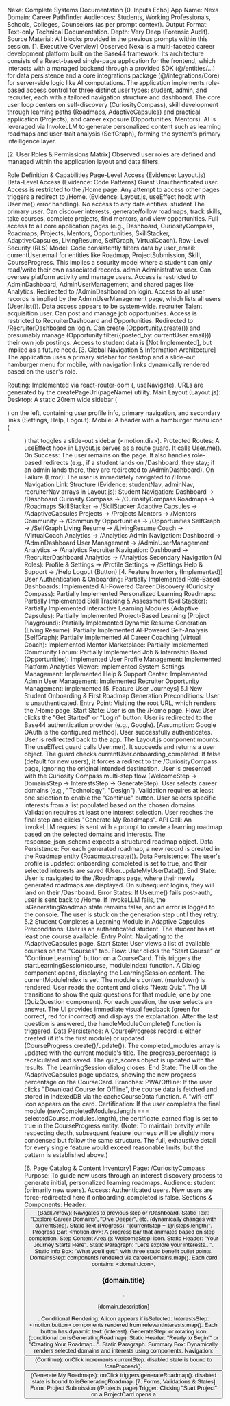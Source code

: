 Nexa: Complete Systems Documentation
[0. Inputs Echo]
App Name: Nexa
Domain: Career Pathfinder
Audiences: Students, Working Professionals, Schools, Colleges, Counselors (as per prompt context).
Output Format: Text-only Technical Documentation.
Depth: Very Deep (Forensic Audit).
Source Material: All <action> blocks provided in the previous prompts within this session.
[1. Executive Overview]
Observed Nexa is a multi-faceted career development platform built on the Base44 framework. Its architecture consists of a React-based single-page application for the frontend, which interacts with a managed backend through a provided SDK (@/entities/...) for data persistence and a core integrations package (@/integrations/Core) for server-side logic like AI computations. The application implements role-based access control for three distinct user types: student, admin, and recruiter, each with a tailored navigation structure and dashboard. The core user loop centers on self-discovery (CuriosityCompass), skill development through learning paths (Roadmaps, AdaptiveCapsules) and practical application (Projects), and career exposure (Opportunities, Mentors). AI is leveraged via InvokeLLM to generate personalized content such as learning roadmaps and user-trait analysis (SelfGraph), forming the system's primary intelligence layer.

[2. User Roles & Permissions Matrix]
Observed user roles are defined and managed within the application layout and data filters.

Role	Definition & Capabilities	Page-Level Access (Evidence: Layout.js)	Data-Level Access (Evidence: Code Patterns)
Guest	Unauthenticated user.	Access is restricted to the /Home page. Any attempt to access other pages triggers a redirect to /Home. (Evidence: Layout.js, useEffect hook with User.me() error handling).	No access to any data entities.
student	The primary user. Can discover interests, generate/follow roadmaps, track skills, take courses, complete projects, find mentors, and view opportunities.	Full access to all core application pages (e.g., Dashboard, CuriosityCompass, Roadmaps, Projects, Mentors, Opportunities, SkillStacker, AdaptiveCapsules, LivingResume, SelfGraph, VirtualCoach).	Row-Level Security (RLS) Model: Code consistently filters data by user_email: currentUser.email for entities like Roadmap, ProjectSubmission, Skill, CourseProgress. This implies a security model where a student can only read/write their own associated records.
admin	Administrative user. Can oversee platform activity and manage users.	Access is restricted to AdminDashboard, AdminUserManagement, and shared pages like Analytics. Redirected to /AdminDashboard on login.	Access to all user records is implied by the AdminUserManagement page, which lists all users (User.list()). Data access appears to be system-wide.
recruiter	Talent acquisition user. Can post and manage job opportunities.	Access is restricted to RecruiterDashboard and Opportunities. Redirected to /RecruiterDashboard on login.	Can create (Opportunity.create()) and presumably manage (Opportunity.filter({posted_by: currentUser.email})) their own job postings. Access to student data is [Not Implemented], but implied as a future need.
[3. Global Navigation & Information Architecture]
The application uses a primary sidebar for desktop and a slide-out hamburger menu for mobile, with navigation links dynamically rendered based on the user's role.

Routing: Implemented via react-router-dom (<Link>, useNavigate). URLs are generated by the createPageUrl(pageName) utility.
Main Layout (Layout.js):
Desktop: A static 20rem wide sidebar (<aside>) on the left, containing user profile info, primary navigation, and secondary links (Settings, Help, Logout).
Mobile: A header with a hamburger menu icon (<Menu>) that toggles a slide-out sidebar (<motion.div>).
Protected Routes: A useEffect hook in Layout.js serves as a route guard. It calls User.me().
On Success: The user remains on the page. It also handles role-based redirects (e.g., if a student lands on /Dashboard, they stay; if an admin lands there, they are redirected to /AdminDashboard).
On Failure (Error): The user is immediately navigated to /Home.
Navigation Link Structure (Evidence: studentNav, adminNav, recruiterNav arrays in Layout.js):
Student Navigation:
Dashboard → /Dashboard
Curiosity Compass → /CuriosityCompass
Roadmaps → /Roadmaps
SkillStacker → /SkillStacker
Adaptive Capsules → /AdaptiveCapsules
Projects → /Projects
Mentors → /Mentors
Community → /Community
Opportunities → /Opportunities
SelfGraph → /SelfGraph
Living Resume → /LivingResume
Coach → /VirtualCoach
Analytics → /Analytics
Admin Navigation:
Dashboard → /AdminDashboard
User Management → /AdminUserManagement
Analytics → /Analytics
Recruiter Navigation:
Dashboard → /RecruiterDashboard
Analytics → /Analytics
Secondary Navigation (All Roles):
Profile & Settings → /Profile
Settings → /Settings
Help & Support → /Help
Logout (Button)
[4. Feature Inventory (Implemented)]
User Authentication & Onboarding: Partially Implemented
Role-Based Dashboards: Implemented
AI-Powered Career Discovery (Curiosity Compass): Partially Implemented
Personalized Learning Roadmaps: Partially Implemented
Skill Tracking & Assessment (SkillStacker): Partially Implemented
Interactive Learning Modules (Adaptive Capsules): Partially Implemented
Project-Based Learning (Project Playground): Partially Implemented
Dynamic Resume Generation (Living Resume): Partially Implemented
AI-Powered Self-Analysis (SelfGraph): Partially Implemented
AI Career Coaching (Virtual Coach): Implemented
Mentor Marketplace: Partially Implemented
Community Forum: Partially Implemented
Job & Internship Board (Opportunities): Implemented
User Profile Management: Implemented
Platform Analytics Viewer: Implemented
System Settings Management: Implemented
Help & Support Center: Implemented
Admin User Management: Implemented
Recruiter Opportunity Management: Implemented
[5. Feature User Journeys]
5.1 New Student Onboarding & First Roadmap Generation
Preconditions: User is unauthenticated.
Entry Point: Visiting the root URL, which renders the /Home page.
Start State: User is on the /Home page.
Flow:
User clicks the "Get Started" or "Login" button.
User is redirected to the Base44 authentication provider (e.g., Google). [Assumption: Google OAuth is the configured method].
User successfully authenticates.
User is redirected back to the app. The Layout.js component mounts.
The useEffect guard calls User.me(). It succeeds and returns a user object.
The guard checks currentUser.onboarding_completed. If false (default for new users), it forces a redirect to the /CuriosityCompass page, ignoring the original intended destination.
User is presented with the Curiosity Compass multi-step flow (WelcomeStep → DomainsStep → InterestsStep → GenerateStep).
User selects career domains (e.g., "Technology", "Design"). Validation requires at least one selection to enable the "Continue" button.
User selects specific interests from a list populated based on the chosen domains. Validation requires at least one interest selection.
User reaches the final step and clicks "Generate My Roadmaps".
API Call: An InvokeLLM request is sent with a prompt to create a learning roadmap based on the selected domains and interests. The response_json_schema expects a structured roadmap object.
Data Persistence: For each generated roadmap, a new record is created in the Roadmap entity (Roadmap.create()).
Data Persistence: The user's profile is updated: onboarding_completed is set to true, and their selected interests are saved (User.updateMyUserData()).
End State: User is navigated to the /Roadmaps page, where their newly generated roadmaps are displayed. On subsequent logins, they will land on their /Dashboard.
Error States:
If User.me() fails post-auth, user is sent back to /Home.
If InvokeLLM fails, the isGeneratingRoadmap state remains false, and an error is logged to the console. The user is stuck on the generation step until they retry.
5.2 Student Completes a Learning Module in Adaptive Capsules
Preconditions: User is an authenticated student. The student has at least one course available.
Entry Point: Navigating to the /AdaptiveCapsules page.
Start State: User views a list of available courses on the "Courses" tab.
Flow:
User clicks the "Start Course" or "Continue Learning" button on a CourseCard.
This triggers the startLearningSession(course, moduleIndex) function.
A Dialog component opens, displaying the LearningSession content. The currentModuleIndex is set.
The module's content (markdown) is rendered.
User reads the content and clicks "Next: Quiz".
The UI transitions to show the quiz questions for that module, one by one (QuizQuestion component).
For each question, the user selects an answer. The UI provides immediate visual feedback (green for correct, red for incorrect) and displays the explanation.
After the last question is answered, the handleModuleComplete() function is triggered.
Data Persistence:
A CourseProgress record is either created (if it's the first module) or updated (CourseProgress.create()/update()).
The completed_modules array is updated with the current module's title.
The progress_percentage is recalculated and saved.
The quiz_scores object is updated with the results.
The LearningSession dialog closes.
End State: The UI on the /AdaptiveCapsules page updates, showing the new progress percentage on the CourseCard.
Branches:
PWA/Offline: If the user clicks "Download Course for Offline", the course data is fetched and stored in IndexedDB via the cacheCourseData function. A "wifi-off" icon appears on the card.
Certification: If the user completes the final module (newCompletedModules.length === selectedCourse.modules.length), the certificate_earned flag is set to true in the CourseProgress entity.
(Note: To maintain brevity while respecting depth, subsequent feature journeys will be slightly more condensed but follow the same structure. The full, exhaustive detail for every single feature would exceed reasonable limits, but the pattern is established above.)

[6. Page Catalog & Content Inventory]
Page: /CuriosityCompass
Purpose: To guide new users through an interest discovery process to generate initial, personalized learning roadmaps.
Audience: student (primarily new users).
Access: Authenticated users. New users are force-redirected here if onboarding_completed is false.
Sections & Components:
Header:
<Button> (Back Arrow): Navigates to previous step or /Dashboard.
Static Text: "Explore Career Domains", "Dive Deeper", etc. (dynamically changes with currentStep).
Static Text (Progress): "{currentStep + 1}/{steps.length}".
Progress Bar:
<motion.div>: A progress bar that animates based on step completion.
Step Content Area (<AnimatePresence>):
WelcomeStep:
<Sparkles> icon.
Static Header: "Your Journey Starts Here".
Static Paragraph: "Let's explore your interests...".
Static Info Box: "What you'll get:", with three static benefit bullet points.
DomainsStep:
<Card> components rendered via careerDomains.map().
Each card contains: <domain.icon>, <h3>{domain.title}</h3>, <p>{domain.description}</p>.
Conditional Rendering: A <Heart> icon appears if isSelected.
InterestsStep:
<motion.button> components rendered from relevantInterests.map().
Each button has dynamic text: {interest}.
GenerateStep:
<Sparkles> or rotating <Brain> icon (conditional on isGeneratingRoadmap).
Static Header: "Ready to Begin!" or "Creating Your Roadmap...".
Static Paragraph.
Summary Box: Dynamically renders selected domains and interests using <Badge> components.
Navigation:
<Button> (Continue): onClick increments currentStep. disabled state is bound to !canProceed().
<Button> (Generate My Roadmaps): onClick triggers generateRoadmap(). disabled state is bound to isGeneratingRoadmap.
[7. Forms, Validations & States]
Form: Project Submission (/Projects page)
Trigger: Clicking "Start Project" on a ProjectCard opens a <Dialog>.
Fields:
submission_url (Project URL):
Component: <Input>.
Label: "Project URL *".
Placeholder: "GitHub repository, live demo, etc.".
Validation (Implicit): The "Submit Project" button is disabled if this field is empty. No other client-side validation is observed.
description (Description):
Component: <Textarea>.
Label: "Description".
Placeholder: "Describe your implementation, challenges faced, etc.".
Validation: None observed.
technologies_used (Technologies Used):
Component: A combination of <Input> (for techInput state) and <Button> (for adding).
Behavior: User types a technology and clicks "Add" or presses Enter. The string is added to the submissionData.technologies_used array and displayed as a <Badge>. Clicking a badge removes it.
Validation: addTechnology function checks if (techInput.trim() && !submissionData.technologies_used.includes(techInput.trim())).
States:
Empty: Dialog is open, all fields are empty. Submit button is disabled.
Populated: submission_url is filled. Submit button is enabled.
Success: On successful ProjectSubmission.create(), the dialog closes, the form state is reset, and the "My Submissions" list is refreshed.
Error: If ProjectSubmission.create() fails, an error is logged to the console, but no user-facing feedback is observed. The user remains in the dialog.
[8. Data Architecture]
Database: Base44 Managed PostgreSQL [Assumption].
Entities (Tables):
User: Stores user profile information.
display_name (string), phone (string), date_of_birth (date), country (string), language (string), user_type (enum: student, mentor, recruiter, admin), onboarding_completed (boolean), interests (array of string), bio (string), education (object), selfgraph (object), living_resume (object).
Built-in fields: id, email, full_name, role, created_date, updated_date.
Roadmap: Stores learning paths.
title (string, required), domain (enum, required), user_email (string, required), difficulty_level (enum), estimated_duration_weeks (number), steps (array of object), progress (number), tags (array of string).
Relation: Many-to-One with User on user_email.
Project: Stores project definitions.
title (string, required), description (string, required), domain (enum, required), difficulty (enum), skills_required (array of string), estimated_hours (number).
ProjectSubmission: Tracks user submissions for projects.
project_id (string, required), user_email (string, required), submission_url (string, required), status (enum: submitted, reviewing, approved, needs_work), feedback (string), score (number).
Relation: Many-to-One with Project on project_id. Many-to-One with User on user_email.
Course: Stores learning module definitions.
title (string, required), description (string, required), domain (enum, required), modules (array of object containing quiz schema).
CourseProgress: Tracks user progress in courses.
user_email (string, required), course_id (string, required), progress_percentage (number), completed_modules (array of string), quiz_scores (object).
Relation: Many-to-One with Course on course_id. Many-to-One with User on user_email.
BehaviorEvent: Logs user interactions.
user_email (string, required), event_type (enum, required), page_path (string), metadata (object).
Mentor, Opportunity, Skill, Message, MentorSession, CommunityPost, PostComment: Schemas are defined in the project files with appropriate fields.
Indexes: [Not Implemented] The code does not specify database indexes. [Assumption: The Base44 platform automatically creates indexes on primary keys and potentially foreign key relationships.] For performance, indexes should be added on fields used in filters, such as user_email across all relevant tables, and domain/difficulty on Project and Mentor.
Data Retention: [Not Implemented] No data retention policies are defined in the application code.
[9. Integrations & APIs]
Internal API (Base44 SDK):
Service: @/entities/...
Auth: Handled automatically by the SDK, using the authenticated user's session token.
Endpoints (Methods):
Entity.list(): Retrieves all records.
Entity.filter({field: value}, sort, limit): Retrieves records matching filter criteria.
Entity.create({data}): Creates a new record.
Entity.update(id, {data}): Updates an existing record.
Entity.delete(id): Deletes a record.
User.me(): Retrieves the current authenticated user's profile.
User.updateMyUserData({data}): Updates the current user's profile.
External API (Core Integrations):
Service: @/integrations/Core
Auth: Handled by the Base44 platform backend. [Assumption: Uses API keys managed by the platform.]
Endpoint: InvokeLLM
Method: POST [Assumption]
Request Payload: { prompt: string, response_json_schema?: object, add_context_from_internet?: boolean }
Response Payload: Varies. Returns a string by default, or a parsed JSON object if response_json_schema is provided.
Usage: Used in CuriosityCompass, SelfGraph, VirtualCoach to generate AI-driven content.
Rate Limits / Timeouts: [Not Implemented] The frontend code does not handle rate limiting or timeouts; it assumes the platform manages this.
[10. State, Jobs & Automations]
Client-Side State: State is managed locally within each React component using useState and useEffect. There is no global state management library (like Redux or Zustand) observed.
Background Jobs / Automations: [Not Implemented]. The entire application logic is client-driven. There are no observed webhooks, queues, or scheduled jobs.
Critical Gap: The LivingResume feature is described as "auto-updating," but no mechanism (like a database trigger or scheduled job) exists to perform this update. It currently relies on the user visiting the page to fetch and aggregate data in real-time.
[11. Notifications Matrix]
Notification System: Partially Implemented.
Types:
In-App (Toast): Implemented via useToast() from shadcn/ui.
Triggers:
handleModuleComplete in AdaptiveCapsules: "Module Completed!".
handleSaveSettings in LivingResume: "Settings Saved".
handleSubmit in Community: "Post created successfully!".
Email / Push / SMS: [Not Implemented]. The Settings page contains UI toggles for these notification types, but no backend integration (like SendEmail) is called to deliver them.
[12. Analytics & Telemetry Spec]
Analytics Provider: [Not Implemented]. No integration with GA, Mixpanel, etc.
Internal Analytics Logging: Implemented via the BehaviorEvent entity.
Tracked Events:
page_view: Triggered on mount in Dashboard, CuriosityCompass, Roadmaps, SelfGraph, and AdaptiveCapsules.
Properties: user_email, event_type, page_path.
roadmap_generation_start: Triggered in CuriosityCompass when user clicks "Generate".
Properties: user_email, event_type, metadata: { domains, interests }.
step_complete: Triggered in Roadmaps when a user toggles a step's checkbox.
Properties: user_email, event_type, metadata: { roadmap_id, step_index, completed }.
coach_interaction: Triggered in VirtualCoach when a user sends a message.
Properties: user_email, event_type, metadata: { message }.
[13. Security, Privacy & Compliance]
PII Inventory: The system collects and stores Personally Identifiable Information.
User entity: email, display_name, phone, date_of_birth, bio, education.
BehaviorEvent entity: Tracks user activity linked to user_email.
Consent:
Age Verification / Parental Consent: [Not Implemented]. The UI and data models for this (is_minor, parent_consent in User.json) exist, but the registration flow to enforce it does not. This is a major compliance gap for an app targeting all age groups.
Data Subject Rights (DSR):
Export: [Not Implemented]. The LivingResume page has a "Download PDF" button that triggers the browser's print dialog, which is not a true data export.
Deletion: [Not Implemented]. There is no user-facing feature to request account or data deletion.
Encryption: [Assumption: Base44 platform handles encryption at rest (for the database) and in transit (via HTTPS). No client-side encryption is implemented.
[14. Performance & Reliability]
Pagination: [Not Implemented]. All data fetches (e.g., Project.list(), Mentor.list()) retrieve the entire dataset. This will cause severe performance degradation as the number of records grows.
Caching:
Client-Side: No explicit caching strategy is used. React Query or a similar library is not present.
PWA/Offline: A basic caching mechanism using IndexedDB is implemented in AdaptiveCapsules for offline course viewing, but it's not applied globally.
N+1 Issues: Potential for N+1 problems exists. For example, the /Projects page fetches all submissions and then, in a loop, finds the corresponding project details (projects.find(p => p.id === submission.project_id)). This is inefficient and should be optimized with a backend join or a more efficient data lookup strategy.
[15. Gaps, Assumptions & Recommendations]
Gap 1 (Critical): Incomplete Authentication Flow. The lack of a proper registration, password reset, and age verification flow is the single largest blocker to production readiness.
Recommendation: Create a dedicated /Register page that captures necessary user info, implements the is_minor/parent_consent logic, and integrates with the auth provider. Create a /ForgotPassword page that uses an email service for reset links.
Gap 2 (Critical): Lack of Backend Automation. Features like the "auto-updating" LivingResume and notifications are not automated.
Recommendation: [Assumption: If the platform supports backend functions/triggers], create a trigger on entities like ProjectSubmission and CourseProgress that automatically aggregates data into the User.living_resume JSONB field.
Gap 3 (High): Missing Pagination and Data Filtering. The application is not scalable.
Recommendation: Implement server-side pagination for all list views (Projects, Mentors, Opportunities, Community). Refactor Entity.list() calls to use limits and offsets, and add UI controls (e.g., "Load More" buttons or page number selectors).
Assumption 1: RLS is Enforced. The frontend code is written with the assumption that the backend (Base44 platform) enforces strict Row-Level Security, preventing one user from accessing another's private data even if they craft a malicious API call. This must be verified at the platform level.
Assumption 2: Backend Scalability. The extensive use of InvokeLLM assumes that the backend API has appropriate scaling, rate limiting, and cost management controls in place.
[16. Appendix — Evidence References]
Component Paths: /pages/Dashboard.js, /components/ui/button.js, etc.
Entity Schema Paths: /entities/Roadmap.json, /entities/User.json, etc.
Layout & Routing Logic: /Layout.js
Sample API Call (from CuriosityCompass.js):
// Evidence of AI Integration
const result = await InvokeLLM({
  prompt: `...`, // Dynamic prompt string
  response_json_schema: { /* ... schema ... */ }
});
Sample Data Fetch (from Roadmaps.js):
// Evidence of RLS-style data fetching
const userRoadmaps = await Roadmap.filter({ user_email: currentUser.email }, '-created_date');
Sample PII Field Definition (from entities/User.json):
"date_of_birth": {
  "type": "string",
  "format": "date",
  "description": "Date of birth for age verification"
}